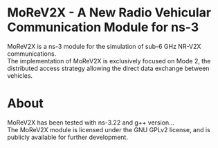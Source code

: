 # MoReV2X - A New Radio Vehicular Communication Module for ns-3
MoReV2X is a ns-3 module for the simulation of sub-6 GHz NR-V2X communications.  
The implementation of MoReV2X is exclusively focused on Mode 2, the distributed access strategy allowing the direct data exchange between vehicles.



# About
MoReV2X has been tested with ns-3.22 and g++ version...  
The MoReV2X module is licensed under the GNU GPLv2 license, and is publicly available for further development.
